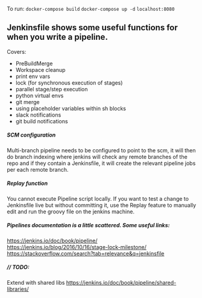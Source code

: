 To run:
`docker-compose build`
`docker-compose up -d`
`localhost:8080`


## Jenkinsfile shows some useful functions for when you write a pipeline.

Covers:
* PreBuildMerge
* Workspace cleanup
* print env vars
* lock (for synchronous execution of stages)
* parallel stage/step execution
* python virtual envs
* git merge
* using placeholder variables within sh blocks
* slack notifications
* git build notifications

##### SCM configuration
Multi-branch pipeline needs to be configured to point to the scm, it will then do branch indexing
where jenkins will check any remote branches of the repo and if they contain a Jenkinsfile,
it will create the relevant pipeline jobs per each remote branch.

##### Replay function
You cannot execute Pipeline script locally.
If you want to test a change to Jenkinsfile live but without committing it,
use the Replay feature to manually edit and run the groovy file on the jenkins machine.

##### Pipelines documentation is a little scattered. Some useful links:
https://jenkins.io/doc/book/pipeline/   
https://jenkins.io/blog/2016/10/16/stage-lock-milestone/   
https://stackoverflow.com/search?tab=relevance&q=jenkinsfile


##### // TODO:
Extend with shared libs
https://jenkins.io/doc/book/pipeline/shared-libraries/





